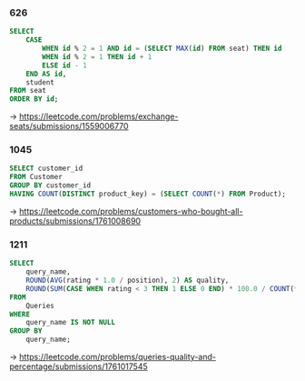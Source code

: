 ### 626 
```sql
SELECT 
    CASE 
        WHEN id % 2 = 1 AND id = (SELECT MAX(id) FROM seat) THEN id
        WHEN id % 2 = 1 THEN id + 1
        ELSE id - 1
    END AS id,
    student
FROM seat
ORDER BY id;
```
 -> https://leetcode.com/problems/exchange-seats/submissions/1559006770
### 1045 
```sql
SELECT customer_id
FROM Customer
GROUP BY customer_id
HAVING COUNT(DISTINCT product_key) = (SELECT COUNT(*) FROM Product);
```
-> https://leetcode.com/problems/customers-who-bought-all-products/submissions/1761008690

### 1211
```sql
SELECT 
    query_name,
    ROUND(AVG(rating * 1.0 / position), 2) AS quality,
    ROUND(SUM(CASE WHEN rating < 3 THEN 1 ELSE 0 END) * 100.0 / COUNT(*), 2) AS poor_query_percentage
FROM 
    Queries
WHERE 
    query_name IS NOT NULL
GROUP BY 
    query_name;
```
-> https://leetcode.com/problems/queries-quality-and-percentage/submissions/1761017545
